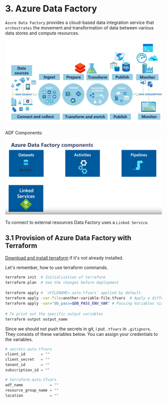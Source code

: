 # 3. Azure Data Factory

`Azure Data Factory` provides a cloud-based data integration service that `orchestrates` the movement and transformation of data between various data stores and compute resources.

![ETL](pictures/1.png)

ADF Components:

![Azure Data Factory Components](pictures/2.png)

To connect to external resources Data Factory uses a `Linked Service`.

## 3.1 Provision of Azure Data Factory with Terraform

[Download and install terraform](https://developer.hashicorp.com/terraform/install?product_intent=terraform) if it's not already installed.

Let's remember, how to use terraform commands.

```sh
terraform init  # Initialization of terraform
terraform plan  # See the changes before deployment

terraform apply # `<FILENAME>.auto.tfvars` applied by default
terraform apply -var-file=another-variable-file.tfvars  # Apply a different variable file
terraform apply -var="db_pass=$DB_PASS_ENV_VAR" # Passing Variables via CLI(don't forget the export the variable beforehand)

# To print out the specific output variables
terraform output output_name 
```

Since we should not push the secrets in git, i put `.tfvars` in `.gitignore`. They consists of these variables below. You can assign your credentials to the variables.

```tfvars
# secrets.auto.tfvars
client_id       = ""
client_secret   = ""
tenant_id       = ""
subscription_id = ""
```

```tfvars
# terraform.auto.tfvars
adf_name            = ""
resource_group_name = ""
location            = ""
```
